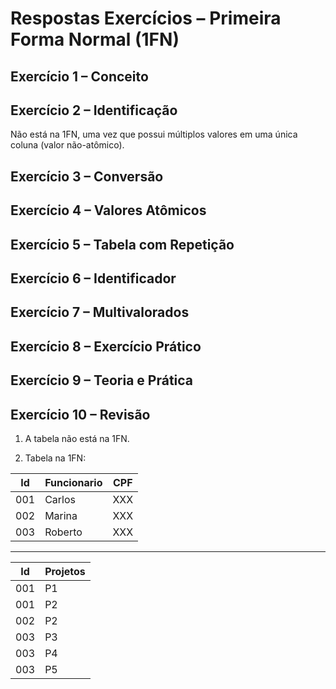 # Respostas Exercícios – Primeira Forma Normal (1FN)

## Exercício 1 – Conceito



## Exercício 2 – Identificação

Não está na 1FN, uma vez que possui múltiplos valores em uma única coluna (valor não-atômico).

## Exercício 3 – Conversão

## Exercício 4 – Valores Atômicos

## Exercício 5 – Tabela com Repetição

## Exercício 6 – Identificador

## Exercício 7 – Multivalorados

## Exercício 8 – Exercício Prático

## Exercício 9 – Teoria e Prática

## Exercício 10 – Revisão

1. A tabela não está na 1FN.

2. Tabela na 1FN:


| Id | Funcionario | CPF |
|---|---|---|
|001|Carlos|XXX|
|002|Marina|XXX|
|003|Roberto|XXX|

---

| Id | Projetos |
|---|---|
|001|P1|
|001|P2|
|002|P2|
|003|P3|
|003|P4|
|003|P5|